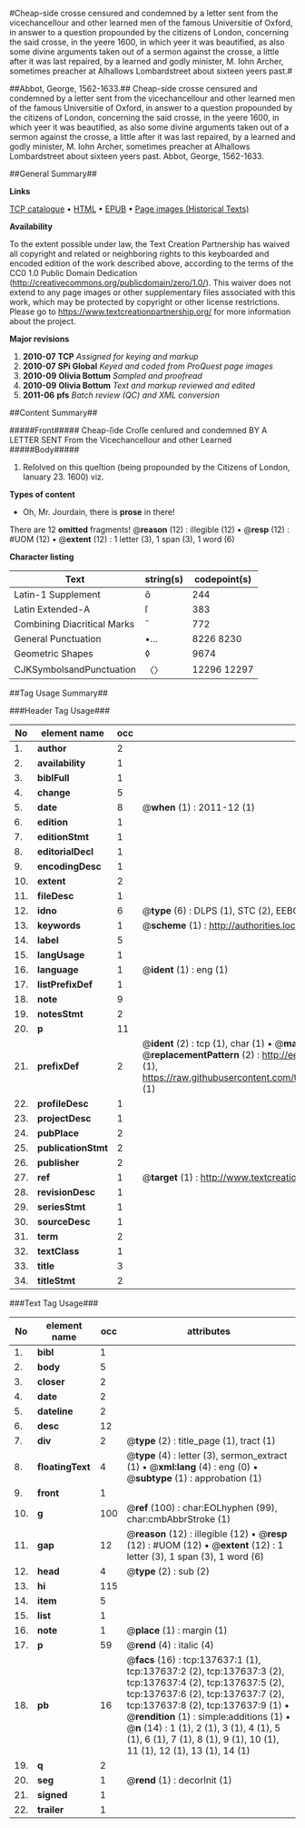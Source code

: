 #Cheap-side crosse censured and condemned by a letter sent from the vicechancellour and other learned men of the famous Universitie of Oxford, in answer to a question propounded by the citizens of London, concerning the said crosse, in the yeere 1600, in which yeer it was beautified, as also some divine arguments taken out of a sermon against the crosse, a little after it was last repaired, by a learned and godly minister, M. Iohn Archer, sometimes preacher at Alhallows Lombardstreet about sixteen yeers past.#

##Abbot, George, 1562-1633.##
Cheap-side crosse censured and condemned by a letter sent from the vicechancellour and other learned men of the famous Universitie of Oxford, in answer to a question propounded by the citizens of London, concerning the said crosse, in the yeere 1600, in which yeer it was beautified, as also some divine arguments taken out of a sermon against the crosse, a little after it was last repaired, by a learned and godly minister, M. Iohn Archer, sometimes preacher at Alhallows Lombardstreet about sixteen yeers past.
Abbot, George, 1562-1633.

##General Summary##

**Links**

[TCP catalogue](http://www.ota.ox.ac.uk/tcp/)  • 
[HTML](http://tei.it.ox.ac.uk/tcp/Texts-HTML/free/A75/A75922.html)  • 
[EPUB](http://tei.it.ox.ac.uk/tcp/Texts-EPUB/free/A75/A75922.epub) • 
[Page images (Historical Texts)](https://historicaltexts.jisc.ac.uk/eebo-99897958e)

**Availability**

To the extent possible under law, the Text Creation Partnership has waived all copyright and related or neighboring rights to this keyboarded and encoded edition of the work described above, according to the terms of the CC0 1.0 Public Domain Dedication (http://creativecommons.org/publicdomain/zero/1.0/). This waiver does not extend to any page images or other supplementary files associated with this work, which may be protected by copyright or other license restrictions. Please go to https://www.textcreationpartnership.org/ for more information about the project.

**Major revisions**

1. __2010-07__ __TCP__ *Assigned for keying and markup*
1. __2010-07__ __SPi Global__ *Keyed and coded from ProQuest page images*
1. __2010-09__ __Olivia Bottum__ *Sampled and proofread*
1. __2010-09__ __Olivia Bottum__ *Text and markup reviewed and edited*
1. __2011-06__ __pfs__ *Batch review (QC) and XML conversion*

##Content Summary##

#####Front#####
Cheap-ſide Croſſe cenſured and condemned BY A LETTER SENT From the Vicechancellour and other Learned
#####Body#####

1. Reſolved on this queſtion (being propounded by the Citizens of London, Ianuary 23. 1600) viz.

**Types of content**

  * Oh, Mr. Jourdain, there is **prose** in there!

There are 12 **omitted** fragments! 
 @__reason__ (12) : illegible (12)  •  @__resp__ (12) : #UOM (12)  •  @__extent__ (12) : 1 letter (3), 1 span (3), 1 word (6)

**Character listing**


|Text|string(s)|codepoint(s)|
|---|---|---|
|Latin-1 Supplement|ô|244|
|Latin Extended-A|ſ|383|
|Combining             Diacritical Marks|̄|772|
|General Punctuation|•…|8226 8230|
|Geometric Shapes|◊|9674|
|CJKSymbolsandPunctuation|〈〉|12296 12297|

##Tag Usage Summary##

###Header Tag Usage###

|No|element name|occ|attributes|
|---|---|---|---|
|1.|__author__|2||
|2.|__availability__|1||
|3.|__biblFull__|1||
|4.|__change__|5||
|5.|__date__|8| @__when__ (1) : 2011-12 (1)|
|6.|__edition__|1||
|7.|__editionStmt__|1||
|8.|__editorialDecl__|1||
|9.|__encodingDesc__|1||
|10.|__extent__|2||
|11.|__fileDesc__|1||
|12.|__idno__|6| @__type__ (6) : DLPS (1), STC (2), EEBO-CITATION (1), PROQUEST (1), VID (1)|
|13.|__keywords__|1| @__scheme__ (1) : http://authorities.loc.gov/ (1)|
|14.|__label__|5||
|15.|__langUsage__|1||
|16.|__language__|1| @__ident__ (1) : eng (1)|
|17.|__listPrefixDef__|1||
|18.|__note__|9||
|19.|__notesStmt__|2||
|20.|__p__|11||
|21.|__prefixDef__|2| @__ident__ (2) : tcp (1), char (1)  •  @__matchPattern__ (2) : ([0-9\-]+):([0-9IVX]+) (1), (.+) (1)  •  @__replacementPattern__ (2) : http://eebo.chadwyck.com/downloadtiff?vid=$1&page=$2 (1), https://raw.githubusercontent.com/textcreationpartnership/Texts/master/tcpchars.xml#$1 (1)|
|22.|__profileDesc__|1||
|23.|__projectDesc__|1||
|24.|__pubPlace__|2||
|25.|__publicationStmt__|2||
|26.|__publisher__|2||
|27.|__ref__|1| @__target__ (1) : http://www.textcreationpartnership.org/docs/. (1)|
|28.|__revisionDesc__|1||
|29.|__seriesStmt__|1||
|30.|__sourceDesc__|1||
|31.|__term__|2||
|32.|__textClass__|1||
|33.|__title__|3||
|34.|__titleStmt__|2||


###Text Tag Usage###

|No|element name|occ|attributes|
|---|---|---|---|
|1.|__bibl__|1||
|2.|__body__|5||
|3.|__closer__|2||
|4.|__date__|2||
|5.|__dateline__|2||
|6.|__desc__|12||
|7.|__div__|2| @__type__ (2) : title_page (1), tract (1)|
|8.|__floatingText__|4| @__type__ (4) : letter (3), sermon_extract (1)  •  @__xml:lang__ (4) : eng (0)  •  @__subtype__ (1) : approbation (1)|
|9.|__front__|1||
|10.|__g__|100| @__ref__ (100) : char:EOLhyphen (99), char:cmbAbbrStroke (1)|
|11.|__gap__|12| @__reason__ (12) : illegible (12)  •  @__resp__ (12) : #UOM (12)  •  @__extent__ (12) : 1 letter (3), 1 span (3), 1 word (6)|
|12.|__head__|4| @__type__ (2) : sub (2)|
|13.|__hi__|115||
|14.|__item__|5||
|15.|__list__|1||
|16.|__note__|1| @__place__ (1) : margin (1)|
|17.|__p__|59| @__rend__ (4) : italic (4)|
|18.|__pb__|16| @__facs__ (16) : tcp:137637:1 (1), tcp:137637:2 (2), tcp:137637:3 (2), tcp:137637:4 (2), tcp:137637:5 (2), tcp:137637:6 (2), tcp:137637:7 (2), tcp:137637:8 (2), tcp:137637:9 (1)  •  @__rendition__ (1) : simple:additions (1)  •  @__n__ (14) : 1 (1), 2 (1), 3 (1), 4 (1), 5 (1), 6 (1), 7 (1), 8 (1), 9 (1), 10 (1), 11 (1), 12 (1), 13 (1), 14 (1)|
|19.|__q__|2||
|20.|__seg__|1| @__rend__ (1) : decorInit (1)|
|21.|__signed__|1||
|22.|__trailer__|1||
